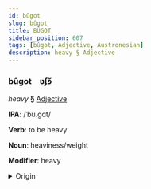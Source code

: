 ```yaml
---
id: bûgot
slug: bûgot
title: BÛGOT
sidebar_position: 607
tags: [bûgot, Adjective, Austronesian]
description: heavy § Adjective
---
```


### bûgot&emsp;<span kind="abugida">ʋʄꜿ̆</span>

*heavy* **§** [Adjective](../../tags/Adjective)

**IPA**: /ˈbu.gɑt/

**Verb**: to be heavy

**Noun**: heaviness/weight

**Modifier**: heavy

<details>
    <summary>Origin</summary>
    Cebuano bug-at [bʊɡˈʔat̪]<br/>
    <em>Austronesian Language Family</em>
</details>